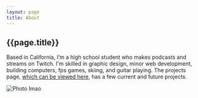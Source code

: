```yaml
---
layout: page
title: About
---
```


## {{page.title}}

Based in California, I’m a high school student who makes podcasts and streams on Twitch. I'm skilled in graphic design, minor web development, building computers, fps games, skiing, and guitar playing. The projects page, [which can be viewed here](/projects), has a few current and future projects.

![Photo lmao](https://i.kym-cdn.com/entries/icons/mobile/000/026/692/epic.jpg)
